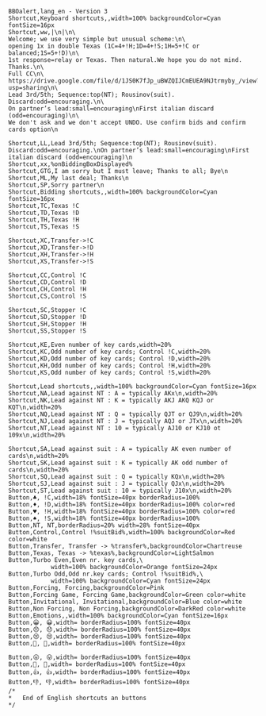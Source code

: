     
    
    
    BBOalert,lang_en - Version 3
    Shortcut,Keyboard shortcuts,,width=100% backgroundColor=Cyan fontSize=16px
    Shortcut,ww,|\n|\n\
    Welcome; we use very simple but unusual scheme:\n\
    opening 1x in double Texas (1C=4+!H;1D=4+!S;1H=5+!C or balanced;1S=5+!D)\n\
    1st response=relay or Texas. Then natural.We hope you do not mind. Thanks.\n\
    Full CC\n\
    https://drive.google.com/file/d/1JS0K7fJp_uBWZQIJCmEUEA9NJtrmyby_/view?usp=sharing\n\
    Lead 3rd/5th; Sequence:top(NT); Rousinov(suit). Discard:odd=encouraging.\n\
    On partner’s lead:small=encouraging\nFirst italian discard (odd=encouraging)\n\
    We don't ask and we don't accept UNDO. Use confirm bids and confirm cards option\n

    Shortcut,LL,Lead 3rd/5th; Sequence:top(NT); Rousinov(suit). Discard:odd=encouraging.\nOn partner’s lead:small=encouraging\nFirst italian discard (odd=encouraging)\n
    Shortcut,xx,%onBiddingBoxDisplayed%
    Shortcut,GTG,I am sorry but I must leave; Thanks to all; Bye\n
    Shortcut,ML,My last deal; Thanks\n
    Shortcut,SP,Sorry partner\n
    Shortcut,Bidding shortcuts,,width=100% backgroundColor=Cyan fontSize=16px
    Shortcut,TC,Texas !C
    Shortcut,TD,Texas !D
    Shortcut,TH,Texas !H
    Shortcut,TS,Texas !S

    Shortcut,XC,Transfer->!C
    Shortcut,XD,Transfer->!D
    Shortcut,XH,Transfer->!H
    Shortcut,XS,Transfer->!S

    Shortcut,CC,Control !C
    Shortcut,CD,Control !D
    Shortcut,CH,Control !H
    Shortcut,CS,Control !S

    Shortcut,SC,Stopper !C
    Shortcut,SD,Stopper !D
    Shortcut,SH,Stopper !H
    Shortcut,SS,Stopper !S

    Shortcut,KE,Even number of key cards,width=20%
    Shortcut,KC,Odd number of key cards; Control !C,width=20%
    Shortcut,KD,Odd number of key cards; Control !D,width=20%
    Shortcut,KH,Odd number of key cards; Control !H,width=20%
    Shortcut,KS,Odd number of key cards; Control !S,width=20%

    Shortcut,Lead shortcuts,,width=100% backgroundColor=Cyan fontSize=16px
    Shortcut,NA,Lead against NT : A = typically AKx\n,width=20%
    Shortcut,NK,Lead against NT : K = typically AKJ AKQ KQJ or KQT\n,width=20%
    Shortcut,NQ,Lead against NT : Q = typically QJT or QJ9\n,width=20%
    Shortcut,NJ,Lead against NT : J = typically AQJ or JTx\n,width=20%
    Shortcut,NT,Lead against NT : 10 = typically AJ10 or KJ10 ot 109x\n,width=20%

    Shortcut,SA,Lead against suit : A = typically AK even number of cards\n,width=20%
    Shortcut,SK,Lead against suit : K = typically AK odd number of cards\n,width=20%
    Shortcut,SQ,Lead against suit : Q = typically KQx\n,width=20%
    Shortcut,SJ,Lead against suit : J = typically QJx\n,width=20%
    Shortcut,ST,Lead against suit : 10 = typically J10x\n,width=20%
    Button,♣, !C,width=18% fontSize=40px borderRadius=100%
    Button,♦, !D,width=18% fontSize=40px borderRadius=100% color=red
    Button,♥, !H,width=18% fontSize=40px borderRadius=100% color=red
    Button,♠, !S,width=18% fontSize=40px borderRadius=100%
    Button,NT, NT,borderRadius=20% width=28% fontSize=40px
    Button,Control,Control !%suitBid%,width=100% backgroundColor=Red color=white
    Button,Transfer, Transfer -> %transfer%,backgroundColor=Chartreuse
    Button,Texas, Texas -> %texas%,backgroundColor=LightSalmon
    Button,Turbo Even,Even nr. key cards,\
                width=100% backgroundColor=Orange fontSize=24px
    Button,Turbo Odd,Odd nr.key cards; Control !%suitBid%,\
                width=100% backgroundColor=Cyan fontSize=24px
    Button,Forcing, Forcing,backgroundColor=Pink
    Button,Forcing Game, Forcing Game,backgroundColor=Green color=white
    Button,Invitational, Invitational,backgroundColor=Blue color=white
    Button,Non Forcing, Non Forcing,backgroundColor=DarkRed color=white
    Button,Emotions,,width=100% backgroundColor=Cyan fontSize=16px
    Button,😀, 😀,width= borderRadius=100% fontSize=40px
    Button,😞, 😞,width= borderRadius=100% fontSize=40px
    Button,😢, 😢,width= borderRadius=100% fontSize=40px
    Button,😬, 😬,width= borderRadius=100% fontSize=40px

    Button,😛, 😛,width= borderRadius=100% fontSize=40px
    Button,👹, 👹,width= borderRadius=100% fontSize=40px
    Button,👍, 👍,width= borderRadius=100% fontSize=40px
    Button,👎, 👎,width= borderRadius=100% fontSize=40px
    /*
    *   End of English shortcuts an buttons
    */
